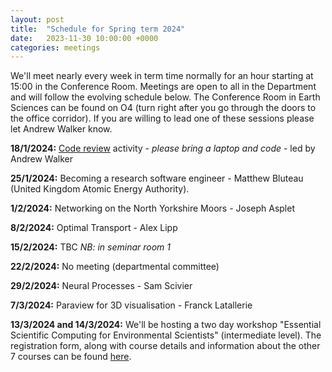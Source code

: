 ```yaml
---
layout: post
title:  "Schedule for Spring term 2024"
date:   2023-11-30 10:00:00 +0000
categories: meetings
---
```

We'll meet nearly every week in term time normally for an hour starting at 15:00 in the Conference 
Room. Meetings are open to all in the Department and will follow the evolving
schedule below. The Conference Room in Earth Sciences can be found on O4 (turn right after
you go through the doors to the office corridor). If you are willing to lead one of these
sessions please let Andrew Walker know.

**18/1/2024:** [Code review](https://compearthsci.github.io/meetings/2024/01/18/code_review.html) activity - _please bring a laptop and code_ - led by Andrew Walker

**25/1/2024:** Becoming a research software engineer - Matthew Bluteau (United Kingdom Atomic Energy Authority).

**1/2/2024:** Networking on the North Yorkshire Moors - Joseph Asplet

**8/2/2024:** Optimal Transport - Alex Lipp

**15/2/2024:** TBC _NB: in seminar room 1_

**22/2/2024:** No meeting (departmental committee)

**29/2/2024:** Neural Processes - Sam Scivier

**7/3/2024:** Paraview for 3D visualisation - Franck Latallerie

**13/3/2024 and 14/3/2024:** We'll be hosting a two day workshop "Essential Scientific Computing for Environmental Scientists" (intermediate level). 
The registration form, along with course details and information about the other 7 courses can be found [here](https://forms.office.com/e/XmwiCpMK38).
